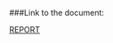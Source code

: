 ###Link to the document:

[REPORT](https://docs.google.com/document/d/1NOjG5OUPkPGgCJhnfax8r07db-sQsuCCCEGLxfCFohM/edit?usp=sharing)

